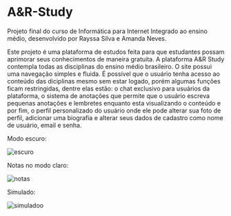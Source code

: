 # A&R-Study
Projeto final do curso de Informática para Internet Integrado ao ensino médio, desenvolvido por Rayssa Silva e Amanda Neves.

Este projeto é uma plataforma de estudos feita para que estudantes possam aprimorar seus conhecimentos de maneira gratuita. A plataforma A&R Study contempla todas as disciplinas do ensino médio brasileiro.
O site possui uma navegação simples e fluida. É possível que o usuário tenha acesso ao conteúdo das diciplinas mesmo sem estar logado, porém algumas funções ficam restringidas, dentre elas estão: o chat exclusivo para usuários da plataforma, o sistema de anotações que permite que o usuário escreva pequenas anotações e lembretes enquanto esta visualizando o conteúdo e por fim, o perfil personalizado do usuário onde ele pode alterar sua foto de perfil, adicionar uma biografia e alterar seus dados de cadastro como nome de usuário, email e senha.

Modo escuro:

![escuro](https://github.com/RayssaIssa/A-R-Study/assets/115506404/d87e602f-884a-4a44-9b70-f9101862b809)


Notas no modo claro:

![notas](https://github.com/RayssaIssa/A-R-Study/assets/115506404/d57763f0-c703-46ea-b450-2cc16ad00579)


Simulado:

![simuladoo](https://github.com/RayssaIssa/A-R-Study/assets/115506404/e0b02d7f-df4f-4daf-9b34-5661b640c96c)
